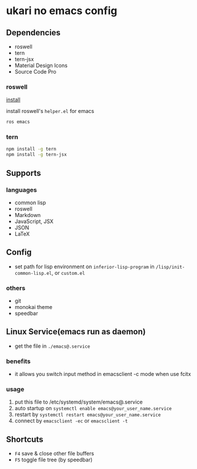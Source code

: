 # ukari no emacs config

## Dependencies
- roswell
- tern
- tern-jsx
- Material Design Icons
- Source Code Pro

### roswell
[install](https://github.com/roswell/roswell/wiki/Installation)

install roswell's `helper.el` for emacs
``` bash
ros emacs
```

### tern
``` bash
npm install -g tern
npm install -g tern-jsx
```

## Supports

### languages
- common lisp
- roswell
- Markdown
- JavaScript, JSX
- JSON
- LaTeX

## Config
- set path for lisp environment on `inferior-lisp-program` in `/lisp/init-common-lisp.el`, or `custom.el`

### others
- git
- monokai theme
- speedbar

## Linux Service(emacs run as daemon)
- get the file in `./emacs@.service`

### benefits
- it allows you switch input method in emacsclient -c mode when use fcitx

### usage
1. put this file to /etc/systemd/system/emacs@.service
2. auto startup on `systemctl enable emacs@your_user_name.service`
3. restart by `systemctl restart emacs@your_user_name.service`
4. connect by `emacsclient -ec` or `emacsclient -t`

## Shortcuts
- `F4` save & close other file buffers
- `F5` toggle file tree (by speedbar)
